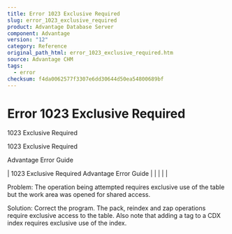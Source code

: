 ```yaml
---
title: Error 1023 Exclusive Required
slug: error_1023_exclusive_required
product: Advantage Database Server
component: Advantage
version: "12"
category: Reference
original_path_html: error_1023_exclusive_required.htm
source: Advantage CHM
tags:
  - error
checksum: f4da0062577f3307e6dd30644d50ea54800689bf
---
```


# Error 1023 Exclusive Required

1023 Exclusive Required

1023 Exclusive Required

Advantage Error Guide

| 1023 Exclusive Required  Advantage Error Guide |  |  |  |  |

Problem: The operation being attempted requires exclusive use of the table but the work area was opened for shared access.

Solution: Correct the program. The pack, reindex and zap operations require exclusive access to the table. Also note that adding a tag to a CDX index requires exclusive use of the index.
